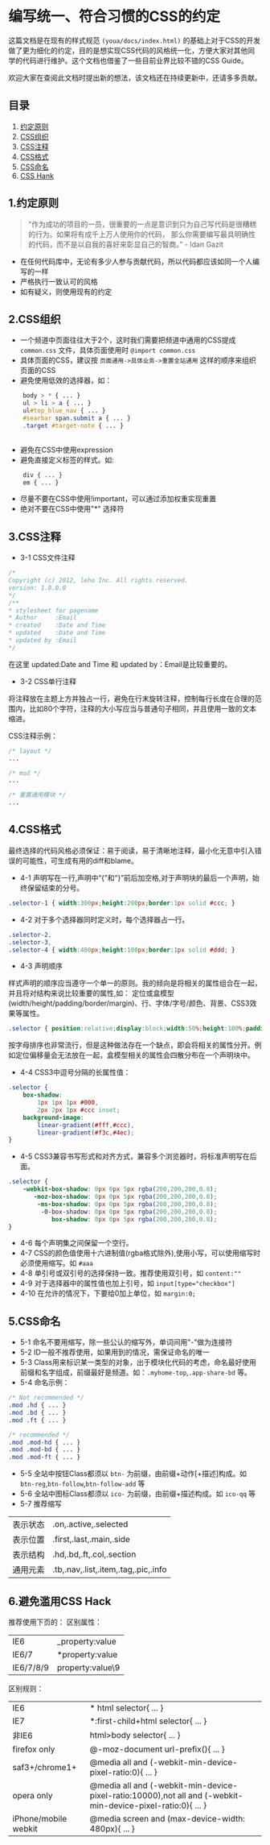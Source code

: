 # 编写统一、符合习惯的CSS的约定

这篇文档是在现有的样式规范 `(youa/docs/index.html)` 的基础上对于CSS的开发做了更为细化的约定，目的是想实现CSS代码的风格统一化，方便大家对其他同学的代码进行维护。这个文档也借鉴了一些目前业界比较不错的CSS Guide。

欢迎大家在查阅此文档时提出新的想法，该文档还在持续更新中，还请多多贡献。

## 目录

1. [约定原则](#general-principles)
2. [CSS组织](#css-organization)
3. [CSS注释](#css-comments)
4. [CSS格式](#css-anchor)
5. [CSS命名](#css-naming)
6. [CSS Hank](#css-hack)

<a name="general-principles"></a>
## 1.约定原则

> “作为成功的项目的一员，很重要的一点是意识到只为自己写代码是很糟糕的行为。如果将有成千上万人使用你的代码，
> 那么你需要编写最具明确性的代码，而不是以自我的喜好来彰显自己的智商。” - Idan Gazit

* 在任何代码库中，无论有多少人参与贡献代码，所以代码都应该如同一个人编写的一样
* 严格执行一致认可的风格
* 如有疑义，则使用现有的约定

<a name="css-organization"></a>
## 2.CSS组织

* 一个频道中页面往往大于2个，这时我们需要把频道中通用的CSS提成 `common.css` 文件，具体页面使用时 `@import common.css`
* 具体页面的CSS，建议按 ` 页面通用->具体业务->重置全站通用 ` 这样的顺序来组织页面的CSS
* 避免使用低效的选择器，如：

```css
    body > * { ... }
    ul > li > a { ... }
    ul#top_blue_nav { ... }
    #searbar span.submit a { ... }
    .target #target-note { ... }
    
```
* 避免在CSS中使用expression
* 避免直接定义标签的样式。如: 

```css
    div { ... }
    em { ... }
```

* 尽量不要在CSS中使用!important，可以通过添加权重实现重置
* 绝对不要在CSS中使用"*" 选择符

<a name="css-comments"></a>
## 3.CSS注释

* 3-1 CSS文件注释

```css
/*
Copyright (c) 2012, leho Inc. All rights reserved.
version: 1.0.0.0
*/
/**
* stylesheet for pagename
* Author     :Email
* created    :Date and Time
* updated    :Date and Time
* updated by :Email
*/
```

在这里 updated:Date and Time 和 updated by：Email是比较重要的。

* 3-2 CSS单行注释

将注释放在主题上方并独占一行，避免在行末旋转注释，控制每行长度在合理的范围内，比如80个字符，注释的大小写应当与普通句子相同，并且使用一致的文本缩进。

CSS注释示例：

```css
/* layout */
...

/* mod */
...

/* 重置通用模块 */
...
```

<a name="css-anchor"></a>

## 4.CSS格式

最终选择的代码风格必须保证：易于阅读，易于清晰地注释，最小化无意中引入错误的可能性，可生成有用的diff和blame。

* 4-1 声明写在一行,声明中“{”和“}”前后加空格,对于声明块的最后一个声明，始终保留结束的分号。

```css
.selector-1 { width:300px;height:200px;border:1px solid #ccc; }
```
* 4-2 对于多个选择器同时定义时，每个选择器占一行。

```css
.selector-2,
.selector-3,
.selector-4 { width:400px;height:100px;border:1px solid #ddd; }
```

* 4-3 声明顺序

样式声明的顺序应当遵守一个单一的原则。我的倾向是将相关的属性组合在一起，并且将对结构来说比较重要的属性,如：
定位或盒模型(width/height/padding/border/margin)、行、字体/字号/颜色、背景、CSS3效果等属性。

```css
.selector { position:relative;display:block;width:50%;height:100%;padding:10px;border:0;margin:10px;color:#fff;background:#000; }
```

按字母排序也非常流行，但是这种做法存在一个缺点，即会将相关的属性分开。例如定位偏移量会无法放在一起，盒模型相关的属性会四散分布在一个声明块中。

* 4-4 CSS3中逗号分隔的长属性值：

```css
.selector {
    box-shadow:
        1px 1px 1px #000,
        2px 2px 1px #ccc inset;
    background-image:
        linear-gradient(#fff,#ccc),
        linear-gradient(#f3c,#4ec);
}
```

* 4-5 CSS3兼容书写形式和对齐方式，兼容多个浏览器时，将标准声明写在后面。

```css
.selector {
    -webkit-box-shadow: 0px 0px 5px rgba(200,200,200,0.8);
       -moz-box-shadow: 0px 0px 5px rgba(200,200,200,0.8);
        -ms-box-shadow: 0px 0px 5px rgba(200,200,200,0.8);
         -0-box-shadow: 0px 0px 5px rgba(200,200,200,0.8);
            box-shadow: 0px 0px 5px rgba(200,200,200,0.8);
}
```

* 4-6 每个声明集之间保留一个空行。
* 4-7 CSS的颜色值使用十六进制值(rgba格式除外),使用小写，可以使用缩写时必须使用缩写。如 `#aaa`
* 4-8 单引号或双引号的选择保持一致。推荐使用双引号，如 `content:""`
* 4-9 对于选择器中的属性值也加上引号，如 `input[type="checkbox"]`
* 4-10 在允许的情况下，下要给0加上单位，如 `margin:0;`


<a name="css-naming"></a>
## 5.CSS命名

* 5-1 命名不要用缩写，除一些公认的缩写外，单词间用"-"做为连接符
* 5-2 ID一般不推荐使用，如果用到的情况，需保证命名的唯一
* 5-3 Class用来标识某一类型的对象，出于模块化代码的考虑，命名最好使用前缀和名字组成，前缀最好是频道。如：`.myhome-top`,`.app-share-bd` 等。
* 5-4 命名示例：

```css
/* Not recommended */
.mod .hd { ... }
.mod .bd { ... }
.mod .ft { ... }

/* recommended */
.mod .mod-hd { ... }
.mod .mod-bd { ... }
.mod .mod-ft { ... }
```
* 5-5 全站中按钮Class都须以 `btn-` 为前缀，由前缀+动作[+描述]构成。如 `btn-reg`,`btn-follow`,`btn-follow-add` 等
* 5-6 全站中图标Class都须以 `ico-` 为前缀，由前缀+描述构成。如 `ico-qq` 等
* 5-7 推荐缩写
<table>
<tr><td>表示状态</td><td>.on,.active,.selected</td></tr>
<tr><td>表示位置</td><td>.first,.last,.main,.side</td></tr>
<tr><td>表示结构</td><td>.hd,.bd,.ft,.col,.section</td></tr>
<tr><td>通用元素</td><td>.tb,.nav,.list,.item,.tag,.pic,.info</td></tr>
</table>

<a name="css-hack"></a>
## 6.避免滥用CSS Hack

推荐使用下页的：
区别属性：
<table>
<tr><td>IE6</td><td>_property:value</td></tr>
<tr><td>IE6/7</td><td>*property:value</td></tr>
<tr><td>IE6/7/8/9</td><td>property:value\9</td></tr>
</table>
区别规则：
<table>
<tr><td>IE6</td><td>* html selector{ ... }</td></tr>
<tr><td>IE7</td><td>*:first-child+html selector{ ... }</td></tr>
<tr><td>非IE6</td><td>html>body selector{ ... }</td></tr>
<tr><td>firefox only</td><td>@-moz-document url-prefix(){ ... }</td></tr>
<tr><td>saf3+/chrome1+</td><td>@media all and (-webkit-min-device-pixel-ratio:0){ ... }</td></tr>
<tr><td>opera only</td><td>@media all and (-webkit-min-device-pixel-ratio:10000),not all and (-webkit-min-device-pixel-ratio:0){ ... }</td></tr>
<tr><td>iPhone/mobile webkit</td><td>@media screen and (max-device-width: 480px){ ... }</td></tr>
</table>